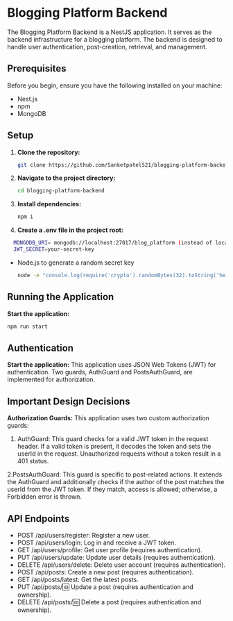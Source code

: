# Blogging Platform Backend

The Blogging Platform Backend is a NestJS application. It serves as the backend infrastructure for a blogging platform. The backend is designed to handle user authentication, post-creation, retrieval, and management.

## Prerequisites

Before you begin, ensure you have the following installed on your machine:
- Nest.js
- npm
- MongoDB

## Setup

1. **Clone the repository:**

   ```bash
   git clone https://github.com/Sanketpatel521/blogging-platform-backend.git
   ```
2. **Navigate to the project directory:**

   ```bash
   cd blogging-platform-backend
   ```
3. **Install dependencies:**

   ```bash
   npm i
   ```
4. **Create a .env file in the project root:**

  ```bash
    MONGODB_URI= mongodb://localhost:27017/blog_platform (instead of localhost URI, can also use MongoDB Atlas URI)
    JWT_SECRET=your-secret-key
   ```
- Node.js to generate a random secret key
   ```bash
   node -e "console.log(require('crypto').randomBytes(32).toString('hex'));"
   ```

## Running the Application
**Start the application:**
   ```bash
   npm run start
   ```
## Authentication
**Start the application:**
   This application uses JSON Web Tokens (JWT) for authentication. Two guards, AuthGuard and PostsAuthGuard, are implemented for authorization.

## Important Design Decisions
**Authorization Guards:**
This application uses two custom authorization guards:
1. AuthGuard:
This guard checks for a valid JWT token in the request header. If a valid token is present, it decodes the token and sets the userId in the request. Unauthorized requests without a token result in a 401 status.

2.PostsAuthGuard:
This guard is specific to post-related actions. It extends the AuthGuard and additionally checks if the author of the post matches the userId from the JWT token. If they match, access is allowed; otherwise, a Forbidden error is thrown.

## API Endpoints
- POST /api/users/register: Register a new user.
- POST /api/users/login: Log in and receive a JWT token.
- GET /api/users/profile: Get user profile (requires authentication).
- PUT /api/users/update: Update user details (requires authentication).
- DELETE /api/users/delete: Delete user account (requires authentication).
- POST /api/posts: Create a new post (requires authentication).
- GET /api/posts/latest: Get the latest posts.
- PUT /api/posts/:id: Update a post (requires authentication and ownership).
- DELETE /api/posts/:id: Delete a post (requires authentication and ownership).
